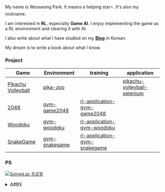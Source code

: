 My name is Wooseong Park. It means a helping star⭐. It's also my nickname.

I am interested in **RL**, especially **Game AI**. I enjoy implementing the game as a RL environment and clearing it with AI.

I also write about what I have studied on my [**Blog**](https://helpingstar.github.io/) in Korean.

My dream is to write a book about what I know.

### Project

| Game | Environment | training | application |
|-|-|-|-|
| [Pikachu Volleyball](https://gorisanson.github.io/pikachu-volleyball/en/) | [pika-zoo](https://github.com/helpingstar/pika-zoo) | | [pikachu-volleyball-selenium](https://github.com/helpingstar/pikachu-volleyball-selenium) |
| [2048](https://play2048.co/) | [gym-game2048](https://github.com/helpingstar/gym-game2048) | [rl-application-gym-game2048](https://github.com/helpingstar/rl-application-gym-game2048) | |
| [Woodoku](https://play.google.com/store/apps/details?id=com.tripledot.woodoku&hl=en_US&pli=1) | [gym-woodoku](https://github.com/helpingstar/gym-woodoku) | [rl-application-gym-woodoku](https://github.com/helpingstar/rl-application-gym-woodoku) | |
| [SnakeGame](https://www.google.com/fbx?fbx=snake_arcade) | [gym-snakegame](https://github.com/helpingstar/gym-snakegame) | [rl-application-gym-snakegame](https://github.com/helpingstar/rl-application-gym-snakegame) | |

### PS
[![Solved.ac
프로필](http://mazassumnida.wtf/api/generate_badge?boj=iamhelpingstar)](https://solved.ac/iamhelpingstar)

<details>
    <summary><b>스터디</b></summary>

* Builder
  * [코드로 이해하는 심층 강화학습](https://chanrankim.notion.site/30e321365dd94d0ab409ab33798613f4?pvs=4)
  * [JAX 입문하기](https://chanrankim.notion.site/JAX-b85af624cf0547098d3ddb55d9a2d24d?pvs=4)
  * [Deep Reinforcement Learning : CS285](https://chanrankim.notion.site/Deep-Reinforcement-Learning-CS285-97944f8eb6cb4b7aac65a18b51fe63d7?pvs=4)
  * [수학으로 풀어보는 강화학습 원리와 알고리즘](https://github.com/helpingstar/Math-RL)
* Runner
  * 강화학습 고전읽기 [1기](https://chanrankim.notion.site/aa928326861340f9afeb977d8df7e427) / [2기](https://chanrankim.notion.site/c233fe535c27470fac4b3e38bc1cb743)
  * Modern JavaScript Deep dive : [스터디 페이지](https://github.com/flowersayo/Modern-JS-Deep-Dive) / [정리 페이지](https://github.com/helpingstar/Modern-JS/tree/main/chapter48)
  * RL-paper-study : [9기, "Never Give Up"](https://github.com/utilForever/rl-paper-study/tree/main/9th), [10기, "QMIX"](https://github.com/utilForever/rl-paper-study/tree/main/10th)
</details>
